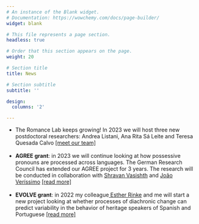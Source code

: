 ```yaml
---
# An instance of the Blank widget.
# Documentation: https://wowchemy.com/docs/page-builder/
widget: blank

# This file represents a page section.
headless: true

# Order that this section appears on the page.
weight: 20

# Section title
title: News

# Section subtitle
subtitle: ''

design:
  columns: '2'

---
```

<ul class="default">
    <li>
      The Romance Lab keeps growing! In 2023 we will host three new postdoctoral researchers: Andrea Listani, Ana Rita Sá Leite and Teresa Quesada Calvo <a target="blank" href=https://www.uni-frankfurt.de/103073496/Team>[meet our team]</a>
    </li>
    <br>
    <li>
      <strong>AGREE grant</strong>: in 2023 we will continue looking at how possessive pronouns are processed across languages. The German Research Council has extended our AGREE project for 3 years. The research will be conducted in collaboration with <a target="blank" href=https://vasishth.github.io/>Shravan Vasishth</a> and <a target="blank" href=https://www.jverissimo.net/>João Veríssimo</a> <a target="blank" href=https://gepris.dfg.de/gepris/projekt/317308350?language=en>[read more]</a>
    </li>
    <br>
    <li>
      <strong>EVOLVE grant</strong>: in 2022 my colleague<a target="blank" href=https://www.uni-frankfurt.de/44033774/Prof__Dr__Esther_Rinke> Esther Rinke</a> and me will start a new project looking at whether processes of diachronic change can predict variability in the behavior of heritage speakers of Spanish and Portuguese <a target="blank" href=https://gepris.dfg.de/gepris/projekt/468764275?language=en>[read more]</a>
    </li>
  </ul>
</section>